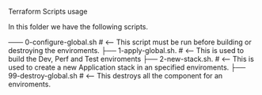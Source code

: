 Terraform Scripts usage

In this folder we have the following scripts.

─── 0-configure-global.sh           # <-- This script must be run before building or destroying the enviroments.
├── 1-apply-global.sh.              # <-- This is used to build the Dev, Perf and Test enviroments
├── 2-new-stack.sh.                 # <-- This is used to create a new Application stack in an specified enviroments.
├── 99-destroy-global.sh            # <-- This destroys all the component for an enviroments.


